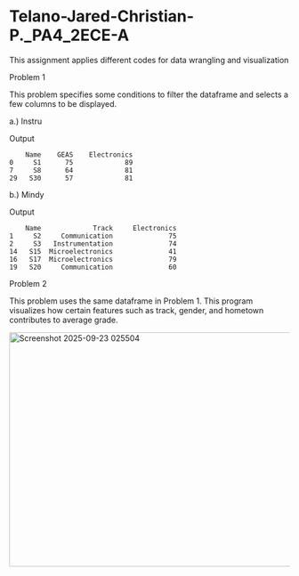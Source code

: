 # Telano-Jared-Christian-P._PA4_2ECE-A

This assignment applies different codes for data wrangling and visualization 

Problem 1 

This problem specifies some conditions to filter the dataframe and selects a few columns to be displayed. 

a.) Instru 

Output
```
	Name	GEAS	Electronics
0	  S1	  75	         89
7	  S8	  64	         81
29	 S30	  57	         81

```

b.) Mindy 

Output 
```
	Name	         Track	   Electronics
1	  S2	 Communication	            75
2	  S3   Instrumentation	            74
14	 S15  Microelectronics	            41
16	 S17  Microelectronics	            79
19	 S20	 Communication	            60

```


Problem 2 

This problem uses the same dataframe in Problem 1. This program visualizes how certain features such as track, gender, and hometown contributes to average grade. 


<img width="967" height="421" alt="Screenshot 2025-09-23 025504" src="https://github.com/user-attachments/assets/000b33e8-e6b7-482b-8171-5b8210bc01b4" />

